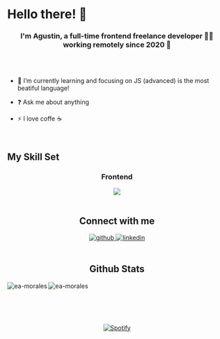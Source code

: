 # Hello there! 👋  
  

### <div align="center">I'm Agustin, a full-time frontend freelance developer 👨‍💻 working remotely since 2020 🚀</div>  
<br>
<br>

- 🌱 I’m currently learning and focusing on JS (advanced) is the most beatiful language!
  

- ❓ Ask me about anything  
  

- ⚡ I love coffe ☕  
  

<br/>  


## My Skill Set  
<div align="center">




### Frontend  
<div align="center">  
<img src="https://skillicons.dev/icons?i=html,css,js,sass,tailwind,bootstrap,react,angular" />
</div>



<br/>  


## Connect with me  
<div align="center">
<a href="https://github.com/EA-Morales" target="_blank">
<img src=https://img.shields.io/badge/github-%2324292e.svg?&style=for-the-badge&logo=github&logoColor=white alt=github style="margin-bottom: 5px;" />
</a>
<a href="https://linkedin.com/in/eduardo-agustin-morales" target="_blank">
<img src=https://img.shields.io/badge/linkedin-%231E77B5.svg?&style=for-the-badge&logo=linkedin&logoColor=white alt=linkedin style="margin-bottom: 5px;" />
</a>  
</div>  
  

<br/>  


## Github Stats  


<p><img align="left" src="https://github-readme-stats.vercel.app/api/top-langs?username=ea-morales&show_icons=true&locale=en&layout=compact&theme=dracula" alt="ea-morales" /></p>

<p>&nbsp;<img align="left" src="https://github-readme-stats.vercel.app/api?username=ea-morales&show_icons=true&locale=en&theme=dracula" alt="ea-morales" /></p>

<br>
<br>
<br>


[![Spotify](https://spotify-profile-ashy.vercel.app/api/spotify)](https://open.spotify.com/user/USER_NAME)

  
<!-- LINKS -->
[website]: https://portfolio-argentina-programa.web.app/
[linkedin]: https://www.linkedin.com/in/eduardo-agustin-morales/
